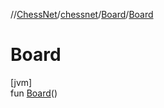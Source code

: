 //[ChessNet](../../../index.md)/[chessnet](../index.md)/[Board](index.md)/[Board](-board.md)

# Board

[jvm]\
fun [Board](-board.md)()
